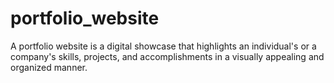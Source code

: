 # portfolio_website
A portfolio website is a digital showcase that highlights an individual's or a company's skills, projects, and accomplishments in a visually appealing and organized manner.
